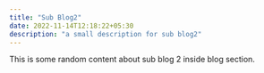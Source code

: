 ```yaml
---
title: "Sub Blog2"
date: 2022-11-14T12:18:22+05:30
description: "a small description for sub blog2"
---
```


This is some random content about sub blog 2 inside blog section.